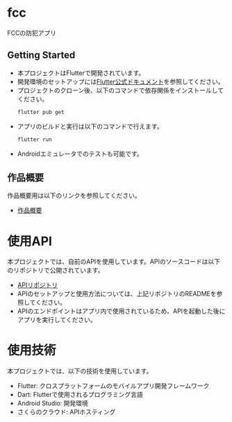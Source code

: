 # fcc

FCCの防犯アプリ

## Getting Started
- 本プロジェクトはFlutterで開発されています。
- 開発環境のセットアップには[Flutter公式ドキュメント](https://flutter.dev/docs/get-started/install)を参照してください。
- プロジェクトのクローン後、以下のコマンドで依存関係をインストールしてください。
  ```bash
  flutter pub get
  ```
- アプリのビルドと実行は以下のコマンドで行えます。
  ```bash
  flutter run
  ```  
- Androidエミュレータでのテストも可能です。 
## 作品概要
作品概要用は以下のリンクを参照してください。
- [作品概要](https://docs.google.com/document/d/1X3jv0y7Yk2b9JH1H5tY4g5Z6K8J9L0M1/edit?usp=sharing&ouid=115662785305703657490&rtpof=true&sd=true)

# 使用API
本プロジェクトでは、自前のAPIを使用しています。APIのソースコードは以下のリポジトリで公開されています。
- [APIリポジトリ](https://github.com/Protoproject-2/RealTime_Treatment_AND_Keyword_Detection.git)
- APIのセットアップと使用方法については、上記リポジトリのREADMEを参照してください。
- APIのエンドポイントはアプリ内で使用されているため、APIを起動した後にアプリを実行してください。

# 使用技術
本プロジェクトでは、以下の技術を使用しています。
- Flutter: クロスプラットフォームのモバイルアプリ開発フレームワーク
- Dart: Flutterで使用されるプログラミング言語
- Android Studio: 開発環境
- さくらのクラウド: APIホスティング